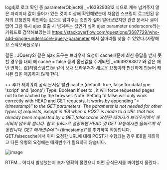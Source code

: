log4j로 로그 확인 중 parameterObject에 _=1639293812 식으로 계속 넘겨주지 않은 파리미터 값이 들어가 있는 것이 이상해 확인해봤는데 
처음엔 스프링이 로그인된 유저의 요청인지 확인하는 값으로 넘겨주는 것인가 싶어 알아보았지만
관련 문서나 글이 없어 그럼 혹시 ajax 호출 시 넘겨주는 값인가 싶어 ajax parameter underscore라는 키워드로 검색해보았는데 
https://stackoverflow.com/questions/3687729/who-add-single-underscore-query-parameter 에서 실마리를 찾을 수 있었다.(사랑해요 스택오버플로우)

결론 :
JQuery와 같은 ajax 도구는 브라우저 요청이 cache때문에 최신 응답을 받지 못할 경우를 대비 해
cache = false 등의 옵션값을 주게되면 _=1639293812 와 같은 매번 변하는 값(타임스탬프)을 같이 보내 브라우저가 새로운 요청이라 판단하게 만들어 
캐시된 값을 제공하지 않게 한다.




++ 추가 제이쿼리 공식 문서상 발견 
cache (default: true, false for dataType 'script' and 'jsonp')
Type: Boolean
If set to , it will force requested pages not to be cached by the browser. Note: Setting to false will only work correctly with HEAD and GET requests. It works by appending "_={timestamp}" to the GET parameters. The parameter is not needed for other types of requests, except in IE8 when a POST is made to a URL that has already been requested by a GET.falsecache
요청된 페이지가 브라우저에서 캐시되지 않도록 합니다. 참고: false로 설정하면 HEAD 및 GET 요청에서만 올바르게 작동합니다. GET 매개변수에 "_={timestamp}"를 추가하여 작동합니다. GET.falsecache에서 이미 요청한 URL에 대해 POST가 수행되는 경우 IE8을 제외하고 다른 유형의 요청에는 매개변수가 필요하지 않습니다.

![image](https://user-images.githubusercontent.com/97571604/195633711-527c905b-21b4-40fc-8cb7-3b6736ad360e.png)

RTFM... 어디서 발생했는지 조차 명확히 몰랐으니 어떤 공식문서를 봐야할지 몰랐다..
